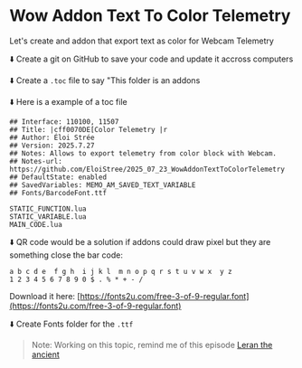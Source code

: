 # Wow Addon Text To Color Telemetry

Let's create and addon that export text as color for Webcam Telemetry



⬇️ Create a git on GitHub to save your code and update it accross computers

⬇️ Create a  `.toc` file to say "This folder is an addons

⬇️ Here is a example of a toc file

``` toc
## Interface: 110100, 11507
## Title: |cff0070DE[Color Telemetry |r
## Author: Éloi Strée
## Version: 2025.7.27
## Notes: Allows to export telemetry from color block with Webcam.
## Notes-url: https://github.com/EloiStree/2025_07_23_WowAddonTextToColorTelemetry
## DefaultState: enabled
## SavedVariables: MEMO_AM_SAVED_TEXT_VARIABLE
## Fonts/BarcodeFont.ttf

STATIC_FUNCTION.lua
STATIC_VARIABLE.lua
MAIN_CODE.lua

```

⬇️ QR code would be a solution if addons could draw pixel but they are something close the bar code:  
```
a b c d e  f g h  i j k l  m n o p q r s t u v w x  y z 
1 2 3 4 5 6 7 8 9 0 $ . % * + - / 
```  
Download it here: [https://fonts2u.com/free-3-of-9-regular.font](https://fonts2u.com/free-3-of-9-regular.font) 


⬇️ Create Fonts folder for the `.ttf`



> Note: Working on this topic, remind me of this episode [Leran the ancient](https://www.youtube.com/watch?v=Y6lOQUo-su4)
